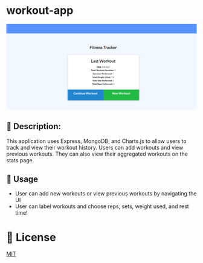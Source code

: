 # workout-app

![SCREENSHOT](https://github.com/xxelegyxx/workout-app/blob/main/Screenshot%20(66).png)

## :newspaper: Description:
This application uses Express, MongoDB, and Charts.js to allow users to track and view their workout history. Users can add workouts and view previous workouts. They can also view their aggregated workouts on the stats page.

## :floppy_disk: Usage
* User can add new workouts or view previous workouts by navigating the UI
* User can label workouts and choose reps, sets, weight used, and rest time!

# :ticket: License
[MIT](https://choosealicense.com/licenses/mit/)
